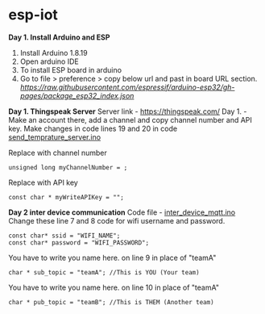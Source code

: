 # esp-iot
**Day 1. Install Arduino and ESP**
1. Install Arduino 1.8.19
2. Open arduino IDE
3. To install ESP board in arduino 
4.  Go to file > preference > copy below url and past in board URL section.
*https://raw.githubusercontent.com/espressif/arduino-esp32/gh-pages/package_esp32_index.json*


**Day 1. Thingspeak Server**
Server link  - https://thingspeak.com/
Day 1.  - Make an account there, add a channel and copy channel number and API key.
Make changes in code lines 19 and 20 in code [send_temprature_server.ino](https://github.com/dev-techshlok/esp-iot/blob/master/send_temprature_server.ino)

Replace with channel number

    unsigned long myChannelNumber = ;  

Replace with API key

    const char * myWriteAPIKey = "";


**Day 2 inter device communication**
Code file - [inter_device_mqtt.ino](https://github.com/dev-techshlok/esp-iot/blob/master/inter_device_mqtt.ino)
Change these line 7 and 8 code for wifi username and password.
   

    const char* ssid = "WIFI_NAME";
    const char* password = "WIFI_PASSWORD";



You have to write you name here. on line 9 in place of "teamA"

    char * sub_topic = "teamA"; //This is YOU (Your team)


You have to write you name here. on line 10 in place of "teamA"

    char * pub_topic = "teamB"; //This is THEM (Another team)
